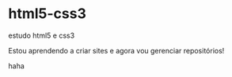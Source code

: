 # html5-css3
 estudo html5 e css3

Estou aprendendo a criar sites e agora vou gerenciar repositórios!

haha